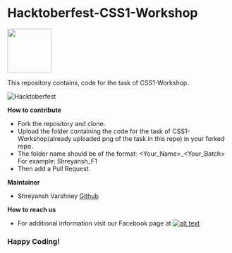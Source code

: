 # Hacktoberfest-CSS1-Workshop

<img src="https://developers.google.com/community/dsc/images/dsc_lockup.png" height="100px">

This repository contains, code for the task of CSS1-Workshop.

![Hacktoberfest](https://travis-ci.org/gobuffalo/tags.svg?branch=master)

**How to contribute**

 - Fork the repository and clone.
 - Upload the folder containing the code for the task of CSS1-Workshop(already uploaded png of the task in this repo) in your forked repo.
 - The folder name should be of the format: <Your_Name>_<Your_Batch>    For example: Shreyansh_F1
 - Then add a Pull Request.
 
**Maintainer**
- Shreyansh Varshney [Github](https://github.com/shreyanshvarshney/)

**How to reach us**
- For additional information visit our Facebook page at 
[![alt text][2.2]][2]

[2.2]: http://i.imgur.com/fep1WsG.png (http://www.facebook.com/dscjiitnoida/)

[2]: http://www.facebook.com/dscjiitnoida/




### Happy Coding!
